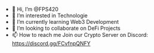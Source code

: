 - 👋 Hi, I’m @FPS420
- 👀 I’m interested in Technologie
- 🌱 I’m currently learning Web3 Development
- 💞️ I’m looking to collaborate on DeFi Projects
- 📫 How to reach me Join our Crypto Server on Discord: https://discord.gg/FCvfnpQNFY

<!---
FPS420/FPS420 is a ✨ special ✨ repository because its `README.md` (this file) appears on your GitHub profile.
You can click the Preview link to take a look at your changes.
--->
